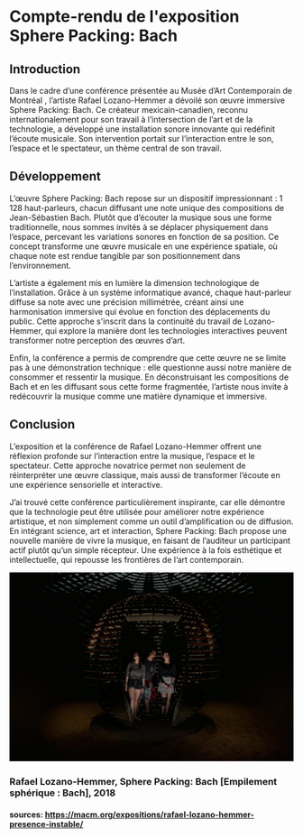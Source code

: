 # Compte-rendu de l'exposition Sphere Packing: Bach
## Introduction
Dans le cadre d’une conférence présentée au Musée d’Art Contemporain de Montréal , l’artiste Rafael Lozano-Hemmer a dévoilé son œuvre immersive Sphere Packing: Bach. Ce créateur mexicain-canadien, reconnu internationalement pour son travail à l’intersection de l’art et de la technologie, a développé une installation sonore innovante qui redéfinit l’écoute musicale. Son intervention portait sur l’interaction entre le son, l’espace et le spectateur, un thème central de son travail.

## Développement
L’œuvre Sphere Packing: Bach repose sur un dispositif impressionnant : 1 128 haut-parleurs, chacun diffusant une note unique des compositions de Jean-Sébastien Bach. Plutôt que d’écouter la musique sous une forme traditionnelle, nous sommes invités à se déplacer physiquement dans l’espace, percevant les variations sonores en fonction de sa position. Ce concept transforme une œuvre musicale en une expérience spatiale, où chaque note est rendue tangible par son positionnement dans l’environnement.

L’artiste a également mis en lumière la dimension technologique de l’installation. Grâce à un système informatique avancé, chaque haut-parleur diffuse sa note avec une précision millimétrée, créant ainsi une harmonisation immersive qui évolue en fonction des déplacements du public. Cette approche s'inscrit dans la continuité du travail de Lozano-Hemmer, qui explore la manière dont les technologies interactives peuvent transformer notre perception des œuvres d’art.

Enfin, la conférence a permis de comprendre que cette œuvre ne se limite pas à une démonstration technique : elle questionne aussi notre manière de consommer et ressentir la musique. En déconstruisant les compositions de Bach et en les diffusant sous cette forme fragmentée, l’artiste nous invite à redécouvrir la musique comme une matière dynamique et immersive.

## Conclusion
L’exposition et la conférence de Rafael Lozano-Hemmer offrent une réflexion profonde sur l’interaction entre la musique, l’espace et le spectateur. Cette approche novatrice permet non seulement de réinterpréter une œuvre classique, mais aussi de transformer l’écoute en une expérience sensorielle et interactive.

J’ai trouvé cette conférence particulièrement inspirante, car elle démontre que la technologie peut être utilisée pour améliorer notre expérience artistique, et non simplement comme un outil d’amplification ou de diffusion. En intégrant science, art et interaction, Sphere Packing: Bach propose une nouvelle manière de vivre la musique, en faisant de l’auditeur un participant actif plutôt qu’un simple récepteur. Une expérience à la fois esthétique et intellectuelle, qui repousse les frontières de l’art contemporain.

![exposition_J_Seguela](media/Oeuvre_Sphere_Packing_Bach.jpg)
### Rafael Lozano-Hemmer, Sphere Packing: Bach [Empilement sphérique : Bach], 2018
#### sources: https://macm.org/expositions/rafael-lozano-hemmer-presence-instable/
